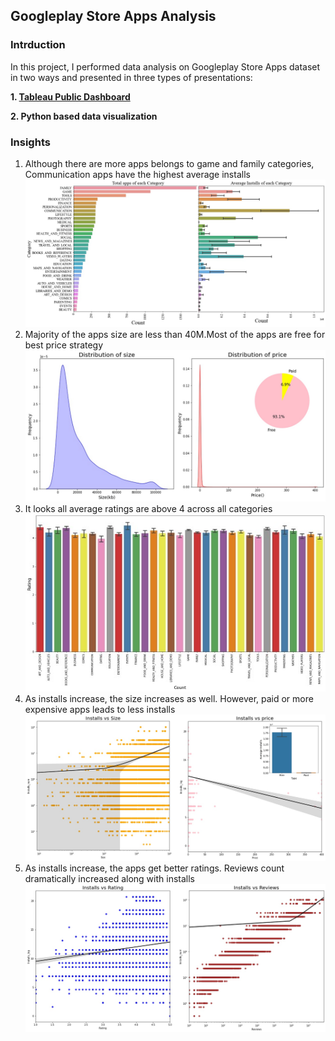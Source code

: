 ## Googleplay Store Apps Analysis 

### Intrduction

In this project, I performed data analysis on Googleplay Store Apps dataset in two ways and presented in three types of presentations:

**1. [Tableau Public Dashboard](https://public.tableau.com/profile/xiangning.bu#!/vizhome/GoogleappsEDA/Story1 "Tableau Public")**

**2. Python based data visualization**

### Insights 

1. Although there are more  apps belongs to game and family categories, Communication apps have the highest average installs 
![](images/Picture1.png)
2. Majority of the apps size are less than 40M.Most of the apps are free for best price strategy
![](images/Picture2.png)
3. It looks all average ratings are above 4 across all categories
![](images/Picture3.jpg)
4. As installs increase, the size increases as well. However, paid or more expensive apps  leads to less installs
![](images/Picture4.png)
5. As installs increase, the apps get better ratings.  Reviews count dramatically increased along with installs
![](images/Picture5.png)
